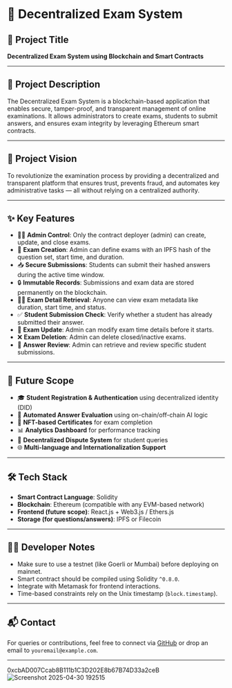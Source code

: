 # 📘 Decentralized Exam System

## 📌 Project Title
**Decentralized Exam System using Blockchain and Smart Contracts**

---

## 📄 Project Description
The Decentralized Exam System is a blockchain-based application that enables secure, tamper-proof, and transparent management of online examinations. It allows administrators to create exams, students to submit answers, and ensures exam integrity by leveraging Ethereum smart contracts.

---

## 🎯 Project Vision
To revolutionize the examination process by providing a decentralized and transparent platform that ensures trust, prevents fraud, and automates key administrative tasks — all without relying on a centralized authority.

---

## ✨ Key Features

- 👨‍🏫 **Admin Control**: Only the contract deployer (admin) can create, update, and close exams.
- 📝 **Exam Creation**: Admin can define exams with an IPFS hash of the question set, start time, and duration.
- 📥 **Secure Submissions**: Students can submit their hashed answers during the active time window.
- 🔒 **Immutable Records**: Submissions and exam data are stored permanently on the blockchain.
- 🕵️‍♂️ **Exam Detail Retrieval**: Anyone can view exam metadata like duration, start time, and status.
- ✅ **Student Submission Check**: Verify whether a student has already submitted their answer.
- 🔄 **Exam Update**: Admin can modify exam time details before it starts.
- ❌ **Exam Deletion**: Admin can delete closed/inactive exams.
- 🔎 **Answer Review**: Admin can retrieve and review specific student submissions.

---

## 🚀 Future Scope

- 🎓 **Student Registration & Authentication** using decentralized identity (DID)
- 🧠 **Automated Answer Evaluation** using on-chain/off-chain AI logic
- 🪪 **NFT-based Certificates** for exam completion
- 📊 **Analytics Dashboard** for performance tracking
- 💬 **Decentralized Dispute System** for student queries
- 🌐 **Multi-language and Internationalization Support**

---

## 🛠️ Tech Stack

- **Smart Contract Language**: Solidity
- **Blockchain**: Ethereum (compatible with any EVM-based network)
- **Frontend (future scope)**: React.js + Web3.js / Ethers.js
- **Storage (for questions/answers)**: IPFS or Filecoin

---

## 👨‍💻 Developer Notes

- Make sure to use a testnet (like Goerli or Mumbai) before deploying on mainnet.
- Smart contract should be compiled using Solidity `^0.8.0`.
- Integrate with Metamask for frontend interactions.
- Time-based constraints rely on the Unix timestamp (`block.timestamp`).

---

## 📬 Contact

For queries or contributions, feel free to connect via [GitHub](#) or drop an email to `youremail@example.com`.

---
0xcbAD007Ccab8B111b1C3D202E8b67B74D33a2ceB
![Screenshot 2025-04-30 192515](https://github.com/user-attachments/assets/77dc0f88-dbea-4d1d-9d0f-2576e0ad62c6)

